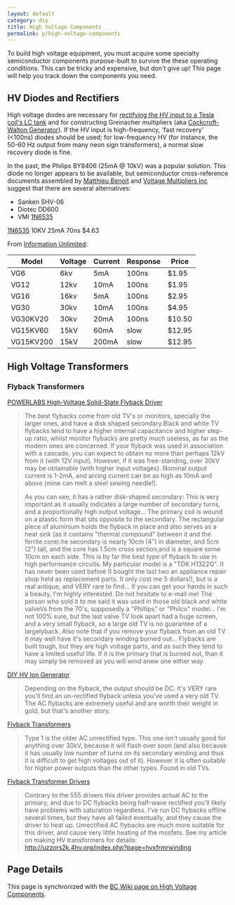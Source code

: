 ```yaml
---
layout: default
category: diy
title: High Voltage Components
permalink: p/high-voltage-components
---
```


To build high voltage equipment, you must acquire some specialty semiconductor components purpose-built to survive the these operating conditions. This can be tricky and expensive, but don't give up! This page will help you track down the components you need.

HV Diodes and Rectifiers
------------------------

High voltage diodes are necessary for [rectifying the HV input to a Tesla coil's LC tank](http://uzzors2k.4hv.org/index.php?page=tabletopteslacoil) and for constructing Greinacher multipliers (aka [Cockcroft-Walton Generator](http://en.wikipedia.org/wiki/Cockcroft%E2%80%93Walton_generator)). If the HV input is high-frequency, 'fast recovery' (&lt;100ns) diodes should be used; for low-frequency HV (for instance, the 50-60 Hz output from many neon sign transformers), a normal slow recovery diode is fine.

In the past, the Philips BY8406 (25mA @ 10kV) was a popular solution. This diode no longer appears to be available, but semiconductor cross-reference documents assembled by [Matthieu Benoit](http://matthieu.benoit.free.fr/cross/competitive/philips/SemiCon%20equivalent%20Ph.pdf) and [Voltage Multipliers Inc](http://www.voltagemultipliers.com/CrossReferencedDiodesPhilips/PhilipsCrossRef.htm) suggest that there are several alternatives:

-   Sanken SHV-06
-   Diotec DD600
-   VMI [1N6535](http://www.voltagemultipliers.com/pdf/SF07_1N6513-1N6535.pdf)

[1N6535](http://www.voltagemultipliers.com/html/selection_guide_hv_diodes.html) 10KV 25mA 70ns $4.63

From [Information Unlimited](http://www.amazing1.com/capacitors.html):

| Model     | Voltage | Current | Response | Price  |
|-----------|---------|---------|----------|--------|
| VG6       | 6kv     | 5mA     | 100ns    | $1.95  |
| VG12      | 12kv    | 10mA    | 100ns    | $1.95  |
| VG16      | 16kv    | 5mA     | 100ns    | $2.95  |
| VG30      | 30kv    | 10mA    | 100ns    | $4.95  |
| VG30KV20  | 30kv    | 20mA    | 100ns    | $10.50 |
| VG15KV60  | 15kV    | 60mA    | slow     | $12.95 |
| VG15KV200 | 15kV    | 200mA   | slow     | $12.95 |

High Voltage Transformers
-------------------------

### Flyback Transformers

[POWERLABS High-Voltage Solid-State Flyback Driver](http://www.scribd.com/doc/217714950/POWERLABS-High-Voltage-Solid-State-Flyback-Driver)

> The best flybacks come from old TV's or monitors, specially the larger ones, and have a disk shaped secondary.Black and white TV flybacks tend to have a higher internal capacitance and higher step-up ratio, whilst monitor flybacks are pretty much useless, as far as the modern ones are concerned. If your flyback was used in association with a cascade, you can expect to obtain no more than perhaps 12kV from it (with 12V input). However, if it was free-standing, over 30kV may be obtainable (with higher input voltages). Nominal output current is 1-2mA, and arcing current can be as high as 10mA and above (mine can melt a steel sewing needle!).
>
> As you can see, it has a rather disk-shaped secondary: This is very important as it usually indicates a large number of secondary turns, and a proportionally high output voltage... The primary coil is wound on a plastic form that sits opposite to the secondary. The rectangular piece of aluminium holds the flyback in place and also serves as a heat sink (as it contains "thermal compound" between it and the ferrite core).he secondary is nearly 10cm (4") in diameter, and 5cm (2") tall, and the core has 1.5cm cross section,and is a square some 10cm on each side. This is by far the best type of flyback to use in high performance circuits. My particular model is a "TDK H1322Q". It has never been used before (I bought the last two an appliance repair shop held as replacement parts. It only cost me 5 dollars!), but is a real antique, and VERY rare to find... If you can get your hands in such a beauty, I'm highly interested. Do not hesitate to e-mail me! The person who sold it to me said it was used in those old black and white valveVs from the 70's, supposedly a "Phillips" or "Philco" model... I'm not 100% sure, but the last valve TV Iook apart had a huge screen, and a very small flyback, so a large old TV is no guarantee of a largelyback. Also note that if you remove your flyback from an old TV it may well have it's secondary winding burned out... Flybacks are built tough, but they are high voltage parts, and as such they tend to have a limited useful life. If it is the primary that is burned out, than it may simply be removed as you will wind anew one either way.

[DIY HV Ion Generator](http://fear-of-lightning.wonderhowto.com/how-to/high-voltage-happiness-make-negative-ion-generator-0133359/)

> Depending on the flyback, the output should be DC. It's VERY rare you'll find an un-rectified flyback unless you've used a very old TV. The AC flybacks are extremely useful and are worth their weight in gold, but that's another story.

[Flyback Transformers](http://mujweb.cz/jmartis/flybacks.htm)

> Type 1 is the older AC unrectified type. This one isn't usually good for anything over 30kV, because it will flash over soon (and also because it has usually low number of turns on its secondary winding and thus it is difficult to get high voltages out of it). However it is often suitable for higher power outputs than the other types. Found in old TVs.

[Flyback Transformer Drivers](http://uzzors2k.4hv.org/index.php?page=flybacktransformerdrivers)

> Contrary to the 555 drivers this driver provides actual AC to the primary, and due to DC flybacks being half-wave rectified you'll likely have problems with saturation regardless. I've run DC flybacks offline several times, but they have all failed eventually, and they cause the driver to heat up. Unrectified AC flybacks are much more suitable for this driver, and cause very little heating of the mosfets. See my article on making HV transformers for details: <http://uzzors2k.4hv.org/index.php?page=hvxfrmrwinding>

Page Details
------------

This page is synchronized with the [BC Wiki page on High Voltage Components](http://wiki.brandoncurtis.com/w/High_Voltage_Components).

